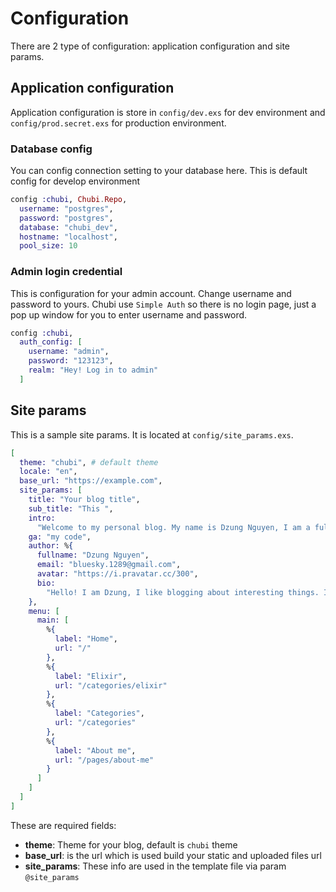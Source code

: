# Configuration

There are 2 type of configuration: application configuration and site params.

## Application configuration

Application configuration is store in `config/dev.exs` for dev environment and `config/prod.secret.exs` for production environment.

### Database config

You can config connection setting to your database here. This is default config for develop environment

```elixir
config :chubi, Chubi.Repo,
  username: "postgres",
  password: "postgres",
  database: "chubi_dev",
  hostname: "localhost",
  pool_size: 10
```



### Admin login credential

This is configuration for your admin account. Change username and password to yours. Chubi use `Simple Auth` so there is no login page, just a pop up window for you to enter username and password.

```elixir
config :chubi,
  auth_config: [
    username: "admin",
    password: "123123",
    realm: "Hey! Log in to admin"
  ]
```



## Site params

This is a sample site params. It is located at `config/site_params.exs`.

```elixir
[
  theme: "chubi", # default theme
  locale: "en",
  base_url: "https://example.com",
  site_params: [
    title: "Your blog title",
    sub_title: "This ",
    intro:
      "Welcome to my personal blog. My name is Dzung Nguyen, I am a full-stack web developer. That's it.",
    ga: "my code",
    author: %{
      fullname: "Dzung Nguyen",
      email: "bluesky.1289@gmail.com",
      avatar: "https://i.pravatar.cc/300",
      bio:
        "Hello! I am Dzung, I like blogging about interesting things. I don't talk much. When talking I don't have time to observe and think a bout the world."
    },
    menu: [
      main: [
        %{
          label: "Home",
          url: "/"
        },
        %{
          label: "Elixir",
          url: "/categories/elixir"
        },
        %{
          label: "Categories",
          url: "/categories"
        },
        %{
          label: "About me",
          url: "/pages/about-me"
        }
      ]
    ]
  ]
]
```



These are required fields:

- **theme**: Theme for your blog, default is `chubi` theme
- **base_url**:  is the url which is used build your static and uploaded files  url
- **site_params**: These info are used in the template file via param `@site_params`